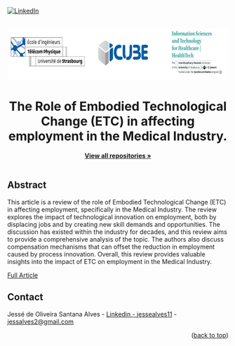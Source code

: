 <!-- Improved compatibility of back to top link: See: https://github.com/othneildrew/Best-README-Template/pull/73 -->
<a name="readme-top"></a>


[![LinkedIn][linkedin-shield]][linkedin-url]


<!-- PROJECT LOGO -->
<br />
<div align="center">
  <a href="https://healthtech.unistra.fr/">
    <img src="images/logo.JPG" alt="Logo" width="720" height="120">
  </a>

  <h1 align="center">The Role of Embodied Technological Change (ETC) in affecting employment in the Medical Industry.</h1>

  <p align="center">
    <a href="https://github.com/Jesse-Alves?tab=repositories"><strong>View all repositories  »</strong></a>
    <br />
    <br />
  </p>
</div>



<!-- ABOUT THE PROJECT -->
## Abstract
This article is a review of the role of Embodied Technological Change (ETC) in affecting employment, specifically in the Medical Industry. The review explores the impact of technological innovation on employment, both by displacing jobs and by creating new skill demands and opportunities. The discussion has existed within the industry for decades, and this review aims to provide a comprehensive analysis of the topic. The authors also discuss compensation mechanisms that can offset the reduction in employment caused by process innovation. Overall, this review provides valuable insights into the impact of ETC on employment in the Medical Industry.

[Full Article](https://github.com/Jesse-Alves/The-Role-of-ETC-in-Affecting-Employment-in-the-Medical-Industry/blob/main/A%20review%20about%20ETC%20in%20the%20Medical%20Industry.pdf)



<!-- CONTACT -->
## Contact

Jessé de Oliveira Santana Alves - [Linkedin - jessealves11](https://linkedin.com/in/jessealves11) - jessalves2@gmail.com

<p align="right">(<a href="#readme-top">back to top</a>)</p>



<!-- MARKDOWN LINKS & IMAGES -->
[linkedin-shield]: https://img.shields.io/badge/-LinkedIn-black.svg?style=for-the-badge&logo=linkedin&colorB=555
[linkedin-url]: https://linkedin.com/in/jessealves11


